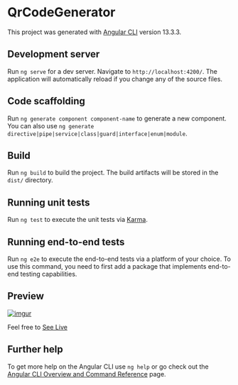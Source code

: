 # QrCodeGenerator

This project was generated with [Angular CLI](https://github.com/angular/angular-cli) version 13.3.3.

## Development server

Run `ng serve` for a dev server. Navigate to `http://localhost:4200/`. The application will automatically reload if you change any of the source files.

## Code scaffolding

Run `ng generate component component-name` to generate a new component. You can also use `ng generate directive|pipe|service|class|guard|interface|enum|module`.

## Build

Run `ng build` to build the project. The build artifacts will be stored in the `dist/` directory.

## Running unit tests

Run `ng test` to execute the unit tests via [Karma](https://karma-runner.github.io).

## Running end-to-end tests

Run `ng e2e` to execute the end-to-end tests via a platform of your choice. To use this command, you need to first add a package that implements end-to-end testing capabilities.

## Preview

[![imgur](https://res.cloudinary.com/dbnvekn33/image/upload/v1677665953/QR_Generator-Preview_iw4ykg.png)](https://arunhbk-qrgenerator.netlify.app/)

 Feel free to [See Live](https://arunhbk-qrgenerator.netlify.app/)
 
## Further help

To get more help on the Angular CLI use `ng help` or go check out the [Angular CLI Overview and Command Reference](https://angular.io/cli) page.
